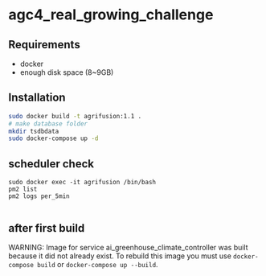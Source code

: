 # agc4_real_growing_challenge


## Requirements
- docker
- enough disk space (8~9GB)


## Installation

```sh
sudo docker build -t agrifusion:1.1 .
# make database folder
mkdir tsdbdata
sudo docker-compose up -d
```

## scheduler check
```
sudo docker exec -it agrifusion /bin/bash
pm2 list
pm2 logs per_5min


```

## after first build
WARNING: Image for service ai_greenhouse_climate_controller was built because it did not already exist. 
To rebuild this image you must use `docker-compose build` or `docker-compose up --build`.

